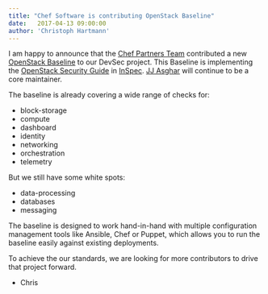 ```yaml
---
title: "Chef Software is contributing OpenStack Baseline"
date:   2017-04-13 09:00:00
author: 'Christoph Hartmann'
---
```


I am happy to announce that the [Chef Partners Team](https://www.chef.io/) contributed a new [OpenStack Baseline]( https://github.com/dev-sec/openstack-baseline) to our DevSec project. This Baseline is implementing the [OpenStack Security Guide](https://docs.openstack.org/security-guide/) in [InSpec](http://inspec.io/). [JJ Asghar](https://github.com/jjasghar) will continue to be a core maintainer.

The baseline is already covering a wide range of checks for:

- block-storage
- compute
- dashboard
- identity
- networking
- orchestration
- telemetry

But we still have some white spots:

- data-processing
- databases
- messaging

The baseline is designed to work hand-in-hand with multiple configuration management tools like Ansible, Chef or Puppet, which allows you to run the baseline easily against existing deployments.

To achieve the our standards, we are looking for more contributors to drive that project forward.

- Chris
